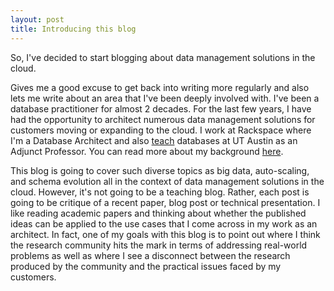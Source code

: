 ```yaml
---
layout: post
title: Introducing this blog
---
```


So, I've decided to start blogging about data management solutions in the cloud. 

Gives me a good excuse to get back into writing more regularly and also lets me write about an area that I've been deeply involved with. I've been a database practitioner for almost 2 decades. For the last few years, I have had the opportunity to architect numerous data management solutions for customers moving or expanding to the cloud. I work at Rackspace where I'm a Database Architect and also <a href="http://www.cs.utexas.edu/~scohen/index.html">teach</a> databases at UT Austin as an Adjunct Professor. You can read more about my background <a href="https://www.linkedin.com/in/shirleycohen/">here</a>. 

This blog is going to cover such diverse topics as big data, auto-scaling, and schema evolution all in the context of data management solutions in the cloud. However, it's not going to be a teaching blog. Rather, each post is going to be critique of a recent paper, blog post or technical presentation. I like reading academic papers and thinking about whether the published ideas can be applied to the use cases that I come across in my work as an architect. In fact, one of my goals with this blog is to point out where I think the research community hits the mark in terms of addressing real-world problems as well as where I see a disconnect between the research produced by the community and the practical issues faced by my customers.  